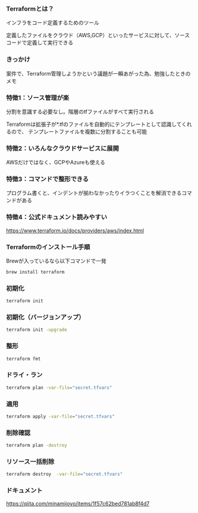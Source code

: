 ### Terraformとは？

インフラをコード定義するためのツール

定義したファイルをクラウド（AWS,GCP）といったサービスに対して、ソースコードで定義して実行できる

### きっかけ

案件で、Terraform管理しようかという議題が一瞬あがった為、勉強したときのメモ

### 特徴1：ソース管理が楽

分割を意識する必要なし。階層のtfファイルがすべて実行される

Terraformは拡張子が*.tfのファイルを自動的にテンプレートとして認識してくれるので、
テンプレートファイルを複数に分割することも可能

### 特徴2：いろんなクラウドサービスに展開

AWSだけではなく、GCPやAzureも使える

### 特徴3：コマンドで整形できる

プログラム書くと、インデントが揃わなかったりイラつくことを解消できるコマンドがある

### 特徴4：公式ドキュメント読みやすい

https://www.terraform.io/docs/providers/aws/index.html

### Terraformのインストール手順

Brewが入っているなら以下コマンドで一発

```sh
brew install terraform
```

### 初期化

```sh
terraform init
```

### 初期化（バージョンアップ）
```sh
terraform init -upgrade
```

### 整形
```sh
terraform fmt
```

### ドライ・ラン

```sh
terraform plan -var-file="secret.tfvars"
```

### 適用
```sh
terraform apply -var-file="secret.tfvars"
```

### 削除確認

```sh
terraform plan -destroy
```

### リソース一括削除
```sh
terraform destroy  -var-file="secret.tfvars"
```

### ドキュメント
https://qiita.com/minamijoyo/items/1f57c62bed781ab8f4d7
